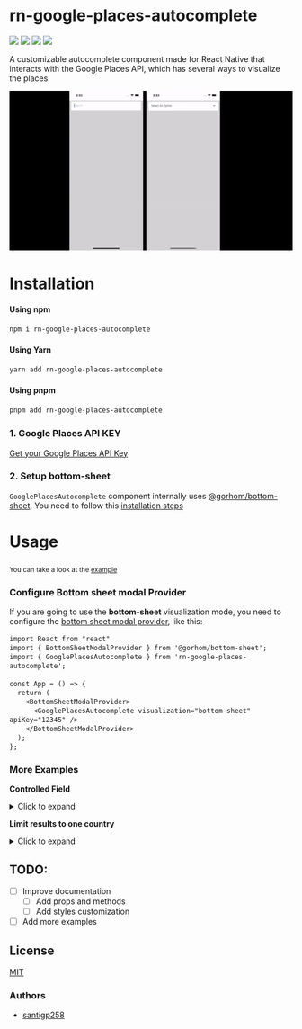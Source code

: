 # rn-google-places-autocomplete

[<img src="https://img.shields.io/npm/v/rn-google-places-autocomplete?style=for-the-badge">](https://www.npmjs.com/package/rn-google-places-autocomplete)
<img src="https://img.shields.io/npm/types/rn-google-places-autocomplete?label=%20&amp;logo=typescript&amp;logoColor=white&amp;style=for-the-badge">
<img src="https://img.shields.io/npm/dt/rn-google-places-autocomplete?style=for-the-badge" >
[<img src="https://img.shields.io/bundlephobia/minzip/rn-google-places-autocomplete?style=for-the-badge">](https://bundlephobia.com/package/rn-google-places-autocomplete)

A customizable autocomplete component made for React Native that interacts with the Google Places API, which has several
ways to visualize the places.

![Alt Text](./images/preview_visualization.gif)

# Installation

#### Using npm

```bash
npm i rn-google-places-autocomplete
```

#### Using Yarn

```bash
yarn add rn-google-places-autocomplete
```

#### Using pnpm

```bash
pnpm add rn-google-places-autocomplete
```

### 1. Google Places API KEY

[Get your Google Places API Key](https://developers.google.com/maps/documentation/places/web-service/get-api-key)

### 2. Setup bottom-sheet

`GooglePlacesAutocomplete` component internally
uses [@gorhom/bottom-sheet](https://github.com/gorhom/react-native-bottom-sheet). You need to follow this
[installation steps](https://gorhom.github.io/react-native-bottom-sheet/)

# Usage

<sub>You can take a look at the [example](./example) </sub>

### Configure Bottom sheet modal Provider

If you are going to use the **bottom-sheet** visualization mode, you need to configure
the [bottom sheet modal provider](https://gorhom.github.io/react-native-bottom-sheet/modal), like this:

```tsx
import React from "react"
import { BottomSheetModalProvider } from '@gorhom/bottom-sheet';
import { GooglePlacesAutocomplete } from 'rn-google-places-autocomplete';

const App = () => {
  return (
    <BottomSheetModalProvider>
      <GooglePlacesAutocomplete visualization="bottom-sheet" apiKey="12345" />
    </BottomSheetModalProvider>
  );
};
```

### More Examples

**Controlled Field**

<details>
  <summary>Click to expand</summary>

```tsx
import React, { useState } from 'react';
import { BottomSheetModalProvider } from '@gorhom/bottom-sheet';
import { GooglePlacesAutocomplete, BottomSheetOptionType } from 'rn-google-places-autocomplete';

const App = () => {
  const [selectedOption, setSelectedOption] =
    useState<BottomSheetOptionType | null>(null);
  return (
    <GooglePlacesAutocomplete
      visualization='list'
      apiKey='12345'
      onChange={(option) => setSelectedOption(option)}
      selectedOption={selectedOption}
    />
  );
};
```

</details>

**Limit results to one country**

<details>
  <summary>Click to expand</summary>

```tsx
import React from 'react';
import { BottomSheetModalProvider } from '@gorhom/bottom-sheet';
import { GooglePlacesAutocomplete } from 'rn-google-places-autocomplete';

const App = () => {
  return (
    <BottomSheetModalProvider>
      <GooglePlacesAutocomplete
        visualization='bottom-sheet'
        apiKey='12345'
        query={{
          components: 'country:co', // Limit to Colombia's Places
          types: '(cities)', // Limit search to cities
          language: 'es',// response in spanish
        }}
      />
    </BottomSheetModalProvider>
  );
};
```

</details>

## TODO:

- [ ] Improve documentation
    - [ ] Add props and methods
    - [ ] Add styles customization
- [ ] Add more examples

## License

[MIT](LICENSE)

### Authors

- [santigp258](https://twitter.com/blasanti258)
